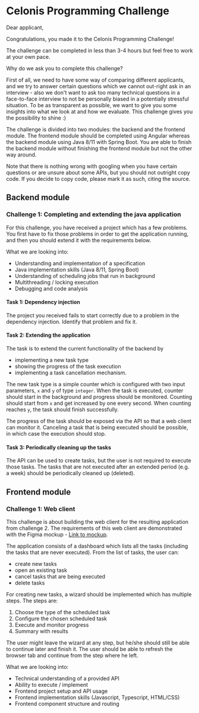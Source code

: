 # Celonis Programming Challenge

Dear applicant,

Congratulations, you made it to the Celonis Programming Challenge!

The challenge can be completed in less than 3-4 hours but feel free to work at your own pace.

Why do we ask you to complete this challenge?

First of all, we need to have some way of comparing different applicants, and we try to answer certain questions which
we cannot out-right ask in an interview - also we don't want to ask too many technical questions 
in a face-to-face interview to not be personally biased in a potentially stressful situation.
To be as transparent as possible, we want to give you some insights into what we look at and how we evaluate.
This challenge gives you the possibility to shine :)

The challenge is divided into two modules: the backend and the frontend module.
The frontend module should be completed using Angular whereas the backend module using Java 8/11 with Spring Boot.
You are able to finish the backend module without finishing the frontend module but not the other way around.

Note that there is nothing wrong with googling when you have certain questions or are unsure about some APIs,
but you should not outright copy code. If you decide to copy code, please mark it as such, citing the source.

## Backend module


### Challenge 1: Completing and extending the java application

For this challenge, you have received a project which has a few problems.
You first have to fix those problems in order to get the application running, and then you should extend it with the requirements below.

What we are looking into:
- Understanding and implementation of a specification
- Java implementation skills (Java 8/11, Spring Boot)
- Understanding of scheduling jobs that run in background
- Multithreading / locking execution
- Debugging and code analysis

#### Task 1: Dependency injection

The project you received fails to start correctly due to a problem in the dependency injection.
Identify that problem and fix it.

#### Task 2: Extending the application

The task is to extend the current functionality of the backend by
- implementing a new task type
- showing the progress of the task execution
- implementing a task cancellation mechanism.

The new task type is a simple counter which is configured with two input parameters, `x` and `y` of type `integer`.
When the task is executed, counter should start in the background and progress should be monitored.
Counting should start from `x` and get increased by one every second.
When counting reaches `y`, the task should finish successfully.

The progress of the task should be exposed via the API so that a web client can monitor it.
Canceling a task that is being executed should be possible, in which case the execution should stop.

#### Task 3: Periodically cleaning up the tasks

The API can be used to create tasks, but the user is not required to execute those tasks.
The tasks that are not executed after an extended period (e.g. a week) should be periodically cleaned up (deleted).

## Frontend module

### Challenge 1: Web client

This challenge is about building the web client for the resulting application from challenge 2.
The requirements of this web client are demonstrated with the Figma mockup -
[Link to mockup](https://www.figma.com/proto/QU16smviKOMZek8twvbxw1ap/Full-stack---challenge-02).

The application consists of a dashboard which lists all the tasks (including the tasks that are never executed).
From the list of tasks, the user can:
- create new tasks
- open an existing task
- cancel tasks that are being executed
- delete tasks

For creating new tasks, a wizard should be implemented which has multiple steps. The steps are:
1. Choose the type of the scheduled task
2. Configure the chosen scheduled task
3. Execute and monitor progress
4. Summary with results

The user might leave the wizard at any step, but he/she should still be able to continue later and finish it.
The user should be able to refresh the browser tab and continue from the step where he left.

What we are looking into:
- Technical understanding of a provided API
- Ability to execute / implement
- Frontend project setup and API usage
- Frontend implementation skills (Javascript, Typescript, HTML/CSS)
- Frontend component structure and routing